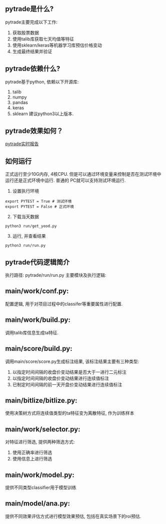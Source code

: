 ## pytrade是什么?
pytrade主要完成以下工作:
1. 获取股票数据
2. 使用talib库获取七天均值等特征
3. 使用sklearn/keras等机器学习库预估价格变动
4. 生成最终结果并验证

## pytrade依赖什么?
pytrade基于python, 依赖以下开源库:
1. talib
2. numpy
3. pandas
4. keras
5. sklearn
建议python3以上版本.

## pytrade效果如何？
[pytrade实时报告](./report/)

## 如何运行
正式运行至少10G内存, 4核CPU. 但是可以通过环境变量来控制是否在测试环境中运行还是正式环境中运行. 普通的
PC就可以支持测试环境运行.
 1. 设置执行环境
````
export PYTEST = True # 测试环境
export PYTEST = False # 正式环境
 ````
 2. 下载当天数据
````
python3 run/get_yeod.py
 ````
 3. 运行, 并查看结果
````
python3 run/run.py
````
## pytrade代码逻辑简介
执行路径:
pytrade/run/run.py
主要模块及执行逻辑:
## main/work/conf.py:
配置逻辑, 用于对项目过程中的classifer等重要属性进行配置.
## main/work/build.py:
调用talib库信息生成ta特征.
## main/score/build.py:
调用main/score/score.py生成标注结果, 该标注结果主要有三种类型:
1. 以指定时间间隔的收盘价变动结果是否大于一进行二元标注
2. 以指定时间间隔的收盘价变动结果进行连续值标注
3. 已制定时间间隔的前一天开盘价变动结果进行连续值标注
## main/bitlize/bitlize.py:
使用决策树方式将连续值类型的ta特征变为离散特征, 作为训练样本
## main/work/selector.py:
对特征进行筛选, 提供两种筛选方式:
1. 使用正确率进行筛选
2. 使用信息上进行筛选
## main/work/model.py:
提供不同类型classifier用于模型训练
## main/model/ana.py:
提供不同效果评估方式进行模型效果预估, 包括在真实场景下的roi预估.
